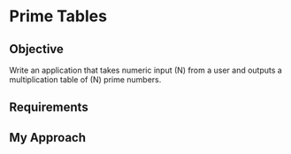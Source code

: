 # Prime Tables


## Objective
Write an application that takes numeric input (N) from a user and outputs a multiplication table of (N) prime numbers.

## Requirements


## My Approach
